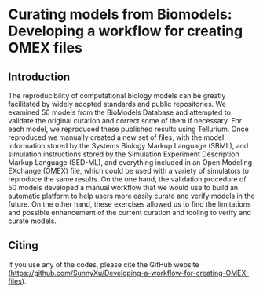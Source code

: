 # Curating models from Biomodels: Developing a workflow for creating OMEX files

## Introduction

The reproducibility of computational biology models can be greatly facilitated by widely adopted standards and public repositories. We examined 50 models from the BioModels Database and attempted to validate the original curation and correct some of them if necessary. For each model, we reproduced these published results using Tellurium. Once reproduced we manually created a new set of files, with the model information stored by the Systems Biology Markup Language (SBML), and simulation instructions stored by the Simulation Experiment Description Markup Language (SED-ML), and everything included in an Open Modeling EXchange (OMEX) file, which could be used with a variety of simulators to reproduce the same results. On the one hand, the validation procedure of 50 models developed a manual workflow that we would use to build an automatic platform to help users more easily curate and verify models in the future. On the other hand, these exercises allowed us to find the limitations and possible enhancement of the current curation and tooling to verify and curate models.

## Citing

If you use any of the codes, please cite the GitHub website (https://github.com/SunnyXu/Developing-a-workflow-for-creating-OMEX-files).